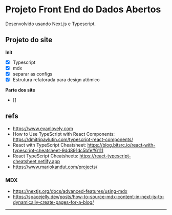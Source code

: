 # Projeto Front End do Dados Abertos

Desenvolvido usando Next.js e Typescript.

## Projeto do site

**Init**
- [x] Typescript
- [x] mdx
- [x] separar as configs
- [x] Estrutura refatorada para design atômico

**Parte dos site**
- [] 

## refs

- https://www.evanlovely.com
- How to Use TypeScript with React Components: https://dmitripavlutin.com/typescript-react-components/
- React with TypeScript Cheatsheet: https://blog.bitsrc.io/react-with-typescript-cheatsheet-9dd891dc5bfe#6111
- React TypeScript Cheatsheets: https://react-typescript-cheatsheet.netlify.app
- https://www.mariokandut.com/projects/

### MDX
- https://nextjs.org/docs/advanced-features/using-mdx
- https://spacejelly.dev/posts/how-to-source-mdx-content-in-next-js-to-dynamically-create-pages-for-a-blog/
-----------------------------------------------------------------------------
